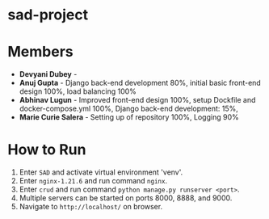 # sad-project
# Members
- **Devyani Dubey** -
- **Anuj Gupta** - Django back-end development 80%, initial basic front-end design 100%, load balancing 100%
- **Abhinav Lugun** - Improved front-end design 100%, setup Dockfile and docker-compose.yml 100%, Django back-end development: 15%,  
- **Marie Curie Salera** - Setting up of repository 100%, Logging 90%

# How to Run
1. Enter `SAD` and activate virtual environment 'venv'.
2. Enter `nginx-1.21.6` and run command `nginx`.
3. Enter `crud` and run command `python manage.py runserver <port>`.
4. Multiple servers can be started on ports 8000, 8888, and 9000.
5. Navigate to `http://localhost/` on browser.
